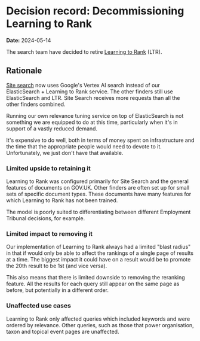 # Decision record: Decommissioning Learning to Rank

**Date:** 2024-05-14

The search team have decided to retire [Learning to Rank][] (LTR).

## Rationale

[Site search][] now uses Google's Vertex AI search instead of our ElasticSearch + Learning to Rank service. The other finders still use ElasticSearch and LTR. Site Search receives more requests than all the other finders combined.

Running our own relevance tuning service on top of ElasticSearch is not something we are equipped to do at this time, particularly when it's in support of a vastly reduced demand.

It's expensive to do well, both in terms of money spent on infrastructure and the time that the appropriate people would need to devote to it. Unfortunately, we just don't have that available.

### Limited upside to retaining it

Learning to Rank was configured primarily for Site Search and the general features of documents on GOV.UK. Other finders are often set up for small sets of specific document types. These documents have many features for which Learning to Rank has not been trained.

The model is poorly suited to differentiating between different Employment Tribunal decisions, for example.

### Limited impact to removing it

Our implementation of Learning to Rank always had a limited "blast radius" in that if would only be able to affect the rankings of a single page of results at a time. The biggest impact it could have on a result would be to promote the 20th result to be 1st (and vice versa).

This also means that there is limited downside to removing the reranking feature. All the results for each query still appear on the same page as before, but potentially in a different order.

### Unaffected use cases

Learning to Rank only affected queries which included keywords and were ordered by relevance. Other queries, such as those that power organisation, taxon and topical event pages are unaffected.


[Site search]: https://www.gov.uk/search/all
[Learning to Rank]: https://github.com/alphagov/search-api/blob/1524da75f055f144392facb460bd95ef62b67bbb/docs/arch/adr-010-learn-to-rank.md
